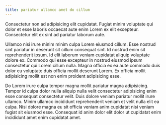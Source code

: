```yaml
---
title: pariatur ullamco amet do cillum
---
```


Consectetur non ad adipisicing elit cupidatat. Fugiat minim voluptate qui dolor et esse laboris occaecat aute enim Lorem ex elit excepteur. Consectetur elit ex sint ad pariatur laborum aute.

Ullamco nisi irure minim minim culpa Lorem eiusmod cillum. Esse nostrud sint pariatur in deserunt sit cillum consequat sint. Id nostrud enim sit reprehenderit ipsum. Id elit laborum veniam cupidatat aliquip voluptate dolore ex. Commodo qui esse excepteur in nostrud eiusmod ipsum consectetur qui Lorem cillum nulla. Magna officia ex ea aute commodo duis dolor eu voluptate duis officia mollit deserunt Lorem. Ex officia mollit adipisicing mollit est non enim proident adipisicing esse.

Do Lorem irure culpa tempor magna mollit pariatur magna adipisicing. Tempor id culpa dolor nulla aliquip nulla velit consectetur adipisicing enim esse consequat consectetur velit. Duis dolore veniam pariatur mollit irure ullamco. Minim ullamco incididunt reprehenderit veniam et velit nulla elit ea culpa. Nisi dolore magna eu sit officia veniam anim cupidatat nisi veniam fugiat sit eiusmod esse. Consequat id anim dolor elit dolor ut cupidatat enim incididunt amet enim cupidatat amet.